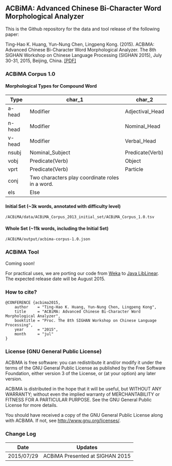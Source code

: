 ## ACBiMA: Advanced Chinese Bi-Character Word Morphological Analyzer

This is the Github repository for the data and tool release of the following paper:

Ting-Hao K. Huang, Yun-Nung Chen, Lingpeng Kong. (2015). ACBiMA: Advanced Chinese Bi-Character Word Morphological Analyzer. The 8th SIGHAN Workshop on Chinese Language Processing (SIGHAN 2015), July 30-31, 2015, Beijing, China. 
[[PDF]](http://www.cs.cmu.edu/~yvchen/doc/SIGHAN15_ACBiMA.pdf)

### ACBiMA Corpus 1.0

#### Morphological Types for Compound Word

|Type | char_1 | char_2|
|-----|--------|--------|
|a-head | Modifier | Adjectival_Head|
|n-head | Modifier | Nominal_Head|
|v-head | Modifier | Verbal_Head|
|nsubj | Nominal_Subject | Predicate(Verb)|
|vobj | Predicate(Verb) | Object|
|vprt | Predicate(Verb) | Particle|
|conj | Two characters play coordinate roles in a word.||
|els | Else||

#### Initial Set (~3k words, annotated with difficulty level)

```
/ACBiMA/data/ACBiMA_Corpus_2013_initial_set/ACBiMA_Corpus_1.0.tsv
```

#### Whole Set (~11k words, including the Initial Set)

```
/ACBiMA/output/acbima-corpus-1.0.json
```

### ACBiMA Tool

Coming soon!

For practical uses, we are porting our code from [Weka](http://www.cs.waikato.ac.nz/ml/weka/) to [Java LibLinear](http://liblinear.bwaldvogel.de/).
The expected release date will be August 2015.

### How to cite?

```
@CONFERENCE {acbima2015,
    author    = "Ting-Hao K. Huang, Yun-Nung Chen, Lingpeng Kong",
    title     = "ACBiMA: Advanced Chinese Bi-Character Word Morphological Analyzer",
    booktitle = "Proc. The 8th SIGHAN Workshop on Chinese Language Processing",
    year      = "2015",
    month     = "jul"
}
```
### License (GNU General Public License)

ACBiMA is free software: you can redistribute it and/or modify 
it under the terms of the GNU General Public License as published by
the Free Software Foundation, either version 3 of the License, or
(at your option) any later version.

ACBiMA is distributed in the hope that it will be useful,
but WITHOUT ANY WARRANTY; without even the implied warranty of
MERCHANTABILITY or FITNESS FOR A PARTICULAR PURPOSE.  See the
GNU General Public License for more details.

 You should have received a copy of the GNU General Public License
 along with ACBiMA.  If not, see <http://www.gnu.org/licenses/>.
 
### Change Log
 
Date | Updates
------------- | -------------
2015/07/29  | ACBiMA Presented at SIGHAN 2015
 